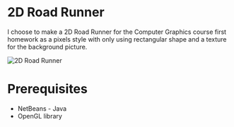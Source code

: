 # 2D Road Runner 
I choose to make a 2D Road Runner for the Computer Graphics course first homework as a pixels style with only using rectangular shape and a texture for the background picture.

![2D Road Runner ](https://user-images.githubusercontent.com/44033025/56095285-c360d100-5ee3-11e9-8e08-75e763324427.png)


# Prerequisites 
* NetBeans - Java
* OpenGL library


  
